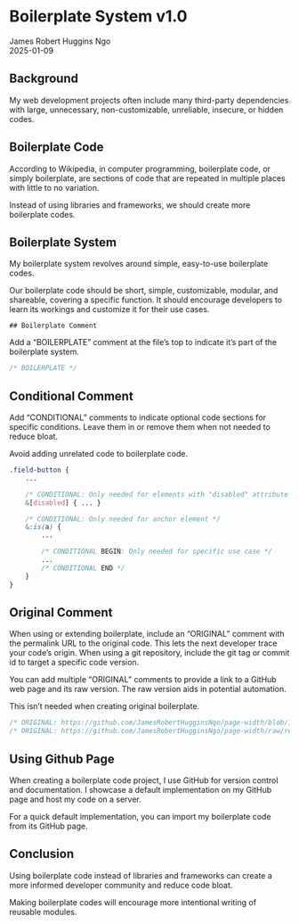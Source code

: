 # Boilerplate System v1.0

James Robert Huggins Ngo\
2025-01-09

## Background

My web development projects often include many third-party dependencies with large, unnecessary, non-customizable, unreliable, insecure, or hidden codes.

## Boilerplate Code

According to Wikipedia, in computer programming, boilerplate code, or simply boilerplate, are sections of code that are repeated in multiple places with little to no variation.

Instead of using libraries and frameworks, we should create more boilerplate codes.

## Boilerplate System

My boilerplate system revolves around simple, easy-to-use boilerplate codes.

Our boilerplate code should be short, simple, customizable, modular, and shareable, covering a specific function. It should encourage developers to learn its workings and customize it for their use cases.

	## Boilerplate Comment

Add a “BOILERPLATE” comment at the file’s top to indicate it’s part of the boilerplate system.

``` CSS
/* BOILERPLATE */
```

## Conditional Comment

Add “CONDITIONAL” comments to indicate optional code sections for specific conditions. Leave them in or remove them when not needed to reduce bloat.

Avoid adding unrelated code to boilerplate code.

``` CSS
.field-button {
	...

	/* CONDITIONAL: Only needed for elements with "disabled" attribute */
	&[disabled] { ... }

	/* CONDITIONAL: Only needed for anchor element */
	&:is(a) {
		...

		/* CONDITIONAL BEGIN: Only needed for specific use case */
		...
		/* CONDITIONAL END */
	}
}
```

## Original Comment

When using or extending boilerplate, include an “ORIGINAL” comment with the permalink URL to the original code. This lets the next developer trace your code’s origin. When using a git repository, include the git tag or commit id to target a specific code version.

You can add multiple “ORIGINAL” comments to provide a link to a GitHub web page and its raw version. The raw version aids in potential automation.

This isn’t needed when creating original boilerplate.

``` CSS
/* ORIGINAL: https://github.com/JamesRobertHugginsNgo/page-width/blob/1.0.4/src/style.css */
/* ORIGINAL: https://github.com/JamesRobertHugginsNgo/page-width/raw/refs/tags/1.0.4/src/style.css */
```

## Using Github Page

When creating a boilerplate code project, I use GitHub for version control and documentation. I showcase a default implementation on my GitHub page and host my code on a server.

For a quick default implementation, you can import my boilerplate code from its GitHub page.

## Conclusion

Using boilerplate code instead of libraries and frameworks can create a more informed developer community and reduce code bloat.

Making boilerplate codes will encourage more intentional writing of reusable modules.
